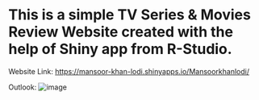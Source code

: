 # This is a simple TV Series & Movies Review Website created with the help of Shiny app from R-Studio.

Website Link:
https://mansoor-khan-lodi.shinyapps.io/Mansoorkhanlodi/

Outlook:
![image](https://user-images.githubusercontent.com/73424155/135744369-39ecb208-919e-4248-beeb-8d1376ad3238.png)
